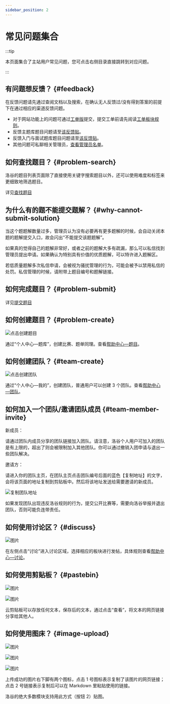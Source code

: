 ```yaml
---
sidebar_position: 2
---
```


# 常见问题集合

:::tip

本页面集合了主站用户常见问题，您可点击右侧目录直接跳转到对应问题。

:::

## 有问题想反馈？ {#feedback}

在反馈问题请先通过查阅文档以及搜索，在确认无人反馈过/没有得到答案的前提下在通过相应的渠道反馈问题。

- 对于网站功能上的问题可通过[工单版](https://www.luogu.com.cn/discuss/lists?forumname=service)提交，提交工单前请先阅读[工单板块规则](https://www.luogu.com.cn/discuss/show?postid=9779)。
- 反馈主题库题目问题请至[该反馈贴](https://www.luogu.com.cn/discuss/show?postid=566566)。
- 反馈入门与面试题库题目问题请至[该反馈贴](https://www.luogu.com.cn/discuss/show?postid=325040)。
- 其他问题可私聊相关管理员，[查看管理员名单](https://www.luogu.com.cn/discuss/327478)。

## 如何查找题目？ {#problem-search}

洛谷的题目列表页面除了直接使用关键字搜索题目以外，还可以使用难度和标签来更细致地筛选题目。

详见[查找题目](./problem/search.md)

## 为什么有的题不能提交题解？ {#why-cannot-submit-solution}

当这个题题解数量过多，管理员认为没有必要再有更多题解的时候，会自动关闭本题的题解提交入口，故会闪出“不能提交该题题解”。

如果真的觉得自己的题解非常好，或者之前的题解大多有疏漏，那么可以私信找到管理员提出申请。如果确认为特别具有价值的优质题解，可以特许进入题解区。

若低质量题解多次私信申请，会被视为骚扰管理的行为，可能会被予以禁用私信的处罚。私信管理的时候，请附带上题目编号和题解链接。

## 如何完成题目？ {#problem-submit}

详见[提交题目](./problem/submit.md)

## 如何创建题目？ {#problem-create}

![点击创建题目](_image/create-problem.jpg)

通过“个人中心—题库”，创建比赛、题单同理。查看[帮助中心—题目](./problem/index.md)。

## 如何创建团队？ {#team-create}

![点击创建团队](_image/create-team.jpg)

通过“个人中心—我的”，创建团队，普通用户可以创建 3 个团队。查看[帮助中心—团队](./team/index.md)。

## 如何加入一个团队/邀请团队成员 {#team-member-invite}

新成员：  

请通过团队内成员分享的团队链接加入团队。请注意，洛谷个人用户可加入的团队是有上限的，超出了则会被限制加入其他团队。你可以通过撤销入团申请与退出一些团队解决。

邀请方：  

请进入你的团队主页，在团队主页点击团队编号后面的蓝色【复制地址】的文字，会将该页面的地址复制到剪贴板中。然后将该地址发送给需要邀请的新成员。

![复制团队地址](_image/pt-member-review-9972470.png)

如果发现团队出现违反洛谷规则的行为，提交公开比赛等，需要向洛谷举报并退出团队，否则可能负连带责任。

## 如何使用讨论区？ {#discuss}

![图片](_image/discuss.jpeg)

在左侧点击“讨论”进入讨论区域，选择相应的板块进行发帖，具体规则查看[帮助中心—讨论](./discuss.md)。

## 如何使用剪贴板？ {#pastebin}

![图片](_image/pastebin-1.png)

![图片](_image/pastebin-2.png)

云剪贴板可以存放任何文本，保存后的文本，通过点击“查看”，将文本的网页链接分享给其他人。

## 如何使用图床？ {#image-upload}

![图片](_image/imageupload-1.jpeg)

![图片](_image/imageupload-2.jpeg)

![图片](_image/imageupload-3.jpeg)

上传成功的图片右下脚有两个图标，点击 1 号图标表示复制了该图片的网页链接；点击 2 号链接表示复制后可以在 Markdown 里粘贴使用的链接。

洛谷的绝大多数模块支持用此方式（按钮 2）贴图。

